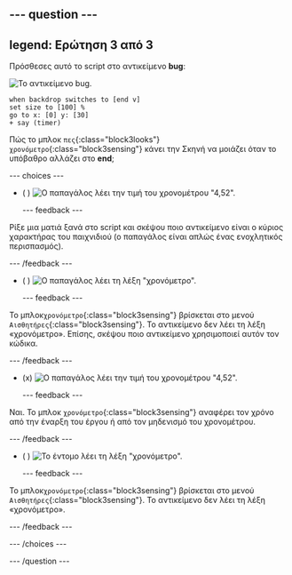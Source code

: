 --- question ---
---
legend: Ερώτηση 3 από 3
---

Πρόσθεσες αυτό το script στο αντικείμενο **bug**:

![Το αντικείμενο bug.](images/bug-sprite.png)

```blocks3
when backdrop switches to [end v]
set size to [100] % 
go to x: [0] y: [30] 
+ say (timer) 
```

Πώς το μπλοκ `πες`{:class="block3looks"} `χρονόμετρο`{:class="block3sensing"} κάνει την Σκηνή να μοιάζει όταν το υπόβαθρο αλλάζει στο **end**;

--- choices ---

- ( ) ![Ο παπαγάλος λέει την τιμή του χρονομέτρου "4,52".](images/quiz_parrot_number.png)

  --- feedback ---

Ρίξε μια ματιά ξανά στο script και σκέψου ποιο αντικείμενο είναι ο κύριος χαρακτήρας του παιχνιδιού (ο παπαγάλος είναι απλώς ένας ενοχλητικός περισπασμός).

  --- /feedback ---

- ( ) ![Ο παπαγάλος λέει τη λέξη "χρονόμετρο".](images/quiz_parrot_timer.png)

  --- feedback ---

Το μπλοκ`χρονόμετρο`{:class="block3sensing"} βρίσκεται στο μενού `Αισθητήρες`{:class="block3sensing"}. Το αντικείμενο δεν λέει τη λέξη «χρονόμετρο». Επίσης, σκέψου ποιο αντικείμενο χρησιμοποιεί αυτόν τον κώδικα.

  --- /feedback ---

- (x) ![Ο παπαγάλος λέει την τιμή του χρονομέτρου "4,52".](images/quiz_bug_number.png)

  --- feedback ---

Ναι. Το μπλοκ `χρονόμετρο`{:class="block3sensing"} αναφέρει τον χρόνο από την έναρξη του έργου ή από τον μηδενισμό του χρονομέτρου.

  --- /feedback ---

- ( ) ![Το έντομο λέει τη λέξη "χρονόμετρο".](images/quiz_bug_timer.png)

  --- feedback ---

Το μπλοκ`χρονόμετρο`{:class="block3sensing"} βρίσκεται στο μενού `Αισθητήρες`{:class="block3sensing"}. Το αντικείμενο δεν λέει τη λέξη «χρονόμετρο».

  --- /feedback ---

--- /choices ---

--- /question ---





